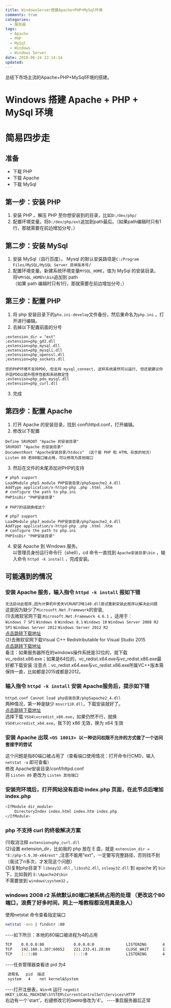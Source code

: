 ```yaml
---
title: WindowsServer搭建Apache+PHP+MySql环境
comments: true
categories:
  - 服务器
tags:
  - Apache
  - PHP
  - MySql
  - Windows
  - Windows Server
date: 2018-06-24 22:14:14
updated:
---
```

总结下市场主流的Apache+PHP+MySql环境的搭建。

<!-- more -->
# Windows 搭建 Apache + PHP + MySql 环境

# 简易四步走

## 准备
* 下载 PHP 
* 下载 Apache
* 下载 MySql

## 第一步：安装 PHP
1. 安装 PHP 。解压 PHP 至你想安装到的目录，比如`D:/dev/php/`
2. 配置环境变量。将`D:/dev/php/ext`追加到path最后。（如果path编辑时只有1行，那就需要在前边增加分号`;`） 

## 第二步：安装 MySql
1. 安装 MySql（自行百度）。 Mysql 的默认安装路径是`C:/Program Files/MySQL/MySQL Server 具体版本号/` 
2. 配置环境变量。新建系统环境变量`MYSQL_HOME`，值为 MySql 的安装目录。将`%MYSQL_HOME%\bin`追加到 path  
（如果 path 编辑时只有1行，那就需要在前边增加分号`;`） 

## 第三步：配置 PHP
1. 将 php 安装目录下的`pho.ini-develop`文件备份，然后重命名为`php.ini` ，打开进行编辑。
2. 去掉以下配置前面的分号
```
;extension_dir = "ext"  
;extension=php_gd2.dll  
;extension=php_mysql.dll  
;extension=php_mysqli.dll  
;extension=php_openssl.dll  
;extension=php_sockets.dll  

您的PHP环境不支持PDO, 但支持 mysql_connect, 这样系统虽然可以运行, 但还是建议你开启PDO以提升程序性能和系统稳定性  
;extension=php_pdo_mysql.dll
;extension=php_curl.dll
```
3. 完成

## 第四步：配置 Apache
1. 打开 Apache 的安装目录，找到 conf\httpd.conf，打开编辑。
2. 修改以下配置
```
Define SRVROOT "Apache 的安装目录"  
SRVROOT "Apache 的安装目录"  
DocumentRoot "Apache安装目录/htdocs" （这个是 PHP 和 HTML 存放的地方）
Listen 80 若80端口被占用，可以修改为其他端口
```
3. 然后在文件的末尾添加对PHP的支持
```
# php5 support 
LoadModule php5_module PHP安装目录/php5apache2_4.dll
AddType application/x-httpd-php .php .html .htm
# configure the path to php.ini
PHPIniDir "PHP安装目录"

# PHP7的话就换成这个

# php7 support
LoadModule php7_module PHP安装目录/php7apache2_4.dll
AddType application/x-httpd-php .php .html .htm
# configure the path to php.ini
PHPIniDir "PHP安装目录"
```
4. 安装 Apache 到 Windows 服务。  
以管理员身份运行命令行（shell），cd 命令一直找到 `Apache安装目录\bin` ，输入命令 `httpd -k install` ，完成安装。


## 可能遇到的情况
### 安装 Apache 服务，输入指令 `httpd -k install` 报如下错  
`无法启动此程序,因为计算机中丢失VCRUNTIME140.dll尝试重新安装此程序以解决此问题`  
这是因为缺少了`Microsoft.Net.Framework`的安装,  
(1)去微软官网下载 `Microsoft.Net.Framework 4.6.1`  ，适用于：  
`Windows 7 SP1` `Windows 8` `Windows 8.1` `Windows 10` `Windows Server 2008 R2 SP1` `Windows Server 2012` `Windows Server 2012 R2`  
[点击跳转下载地址](https://www.microsoft.com/zh-CN/download/details.aspx?id=49981)  
(2)去微软官网下载Visual C++ Redistributable for Visual Studio 2015  
[点击跳转下载地址](https://www.microsoft.com/zh-cn/download/details.aspx?id=48145)  
备注：如果服务器所在的windows操作系统是32位的，就下载vc_redist.x86.exe；如果是64位的，vc_redist.x64.exe与vc_redist.x86.exe最好都下载安装
注意点：vc_redist.x64.exe与vc_redist.x86.exe所属VC++版本需保持一直，比如都是2015或都是2012。

### 输入指令 `httpd -k install` 安装 Apache服务后，提示如下错  
`httpd.conf Cannot load php安装目录/php5apache2_4.dll`  
两种情况，第一种是缺少 `msvcr110.dll`，下载安装就好了。  
[点击跳转下载地址](http://www.microsoft.com/zh-CN/download/details.aspx?id=30679)  
选择下载 `VSU4\vcredist_x86.exe`，如果仍然不行，就换 `VSU4\vcredist_x64.exe`，我下的 x86 无效，换为 x64 生效 

### 安装 Apache 出现 `<OS 10013> 以一种访问权限不允许的方式做了一个访问套接字的尝试`  
这个问题是指80端口被占用了（查看端口使用情况：打开命令行CMD，输入 `netstat -a` 即可查看）  
修改 Apache安装目录/conf/httpd.conf  
将 `Listen 80` 更改为 `Listen 其他端口`

### 安装完环境后，打开网站没有启动 index.php 页面，在此节点后增加 index.php  
```bash 
<IfModule dir_module>
    DirectoryIndex index.html index.htm index.php
</IfModule>
```

### php 不支持 curl 的终极解决方案  
(1)取消注释  `extension=php_curl.dll`  
(2)设置 extension_dir，比如我的 php 放在 E 盘，就是 `extension_dir = "E:/php-5.6.30-x64/ext"` ,注意不能用"ext"，一定要写完整路径，否则找不到（我试了n多次，才发现这个问题）  
(3)复制php目录下 `libeay32.dll` , `libssh2.dll`, `ssleay32.dll` 到 apache 的 `bin` 下，比如我的 `E:\Apache24\bin`  
不需要放到 `windows\system32` 。

### windows 2008 r2 系统默认80端口被系统占用的处理 （更改这个80端口，浪费了好多时间，网上一堆教程都没用真是急人）
使用netstat 命令查看指定端口  
```bash
netstat -ano | findstr :80  
```
----如下所示：本地的80端口被进程为4的占用  
 ```bash
 TCP    0.0.0.0:80             0.0.0.0:0              LISTENING       4  
 TCP    192.168.1.207:60652    221.233.41.28:80       CLOSE_WAIT      17160  
 TCP    [::]:80                [::]:0                 LISTENING       4  
```
----任务管理器查看进 pid 为4
```bash
 进程名   pid  描述
 system   4    net kernel&System
```
 ----打开注册表，`Win+R` 运行 `regedit`
 `HKEY_LOCAL_MACHINE\SYSTEM\CurrentControlSet\Services\HTTP`  
 右边有一个'start'，右键修改它的`DWORD`值改为'4'。
 ----重启服务器后正常